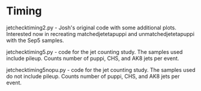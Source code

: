 # Timing

jetchecktiming2.py - Josh's original code with some additional plots. Interested now in recreating matchedjetetapuppi and unmatchedjetetapuppi with the Sep5 samples.

jetchecktiming5.py - code for the jet counting study. The samples used include pileup. Counts number of puppi, CHS, and AK8 jets per event.

jetchecktiming5nopu.py - code for the jet counting study. The samples used do not include pileup. Counts number of puppi, CHS, and AK8 jets per event.
